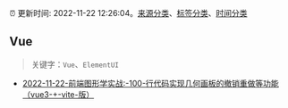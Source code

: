 :alarm_clock: 更新时间: 2022-11-22 12:26:04。[来源分类](../README.md)、[标签分类](../TAGS.md)、[时间分类](../TIMELINE.md)

## Vue


> 关键字：`Vue`、`ElementUI`



- [2022-11-22-前端图形学实战:-100-行代码实现几何画板的撤销重做等功能（vue3-+-vite-版）](https://toutiao.io/k/d7fd8c3) 